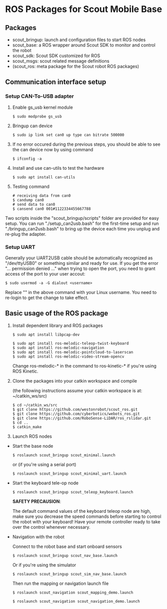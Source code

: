 # ROS Packages for Scout Mobile Base

## Packages

* scout_bringup: launch and configuration files to start ROS nodes 
* scout_base: a ROS wrapper around Scout SDK to monitor and control the robot
* scout_sdk: Scout SDK customized for ROS
* scout_msgs: scout related message definitions
* (scout_ros: meta package for the Scout robot ROS packages)

## Communication interface setup

### Setup CAN-To-USB adapter 
 
1. Enable gs_usb kernel module
   
    ```
    $ sudo modprobe gs_usb
    ```

2. Bringup can device
   
   ```
   $ sudo ip link set can0 up type can bitrate 500000
   ```

3. If no error occured during the previous steps, you should be able to see the can device now by using command
   
   ```
   $ ifconfig -a
   ```

4. Install and use can-utils to test the hardware
   
    ```
    $ sudo apt install can-utils
    ```

5. Testing command
   
    ```
    # receiving data from can0
    $ candump can0
    # send data to can0
    $ cansend can0 001#1122334455667788
    ```

Two scripts inside the "scout_bringup/scripts" folder are provided for easy setup. You can run "./setup_can2usb.bash" for the first-time setup and run "./bringup_can2usb.bash" to bring up the device each time you unplug and re-plug the adapter.

### Setup UART

Generally your UART2USB cable should be automatically recognized as "/dev/ttyUSB0" or something similar and ready for use. If you get the error "... permission denied ..." when trying to open the port, you need to grant access of the port to your user accout:

```
$ sudo usermod -a -G dialout <username>
```

Replace "<username>" in the above command with your Linux username. You need to re-login to get the change to take effect.

## Basic usage of the ROS package

1. Install dependent library and ROS packages

    ```
    $ sudo apt install libpcap-dev
    ```

    ```
    $ sudo apt install ros-melodic-teleop-twist-keyboard
    $ sudo apt install ros-melodic-navigation
    $ sudo apt install ros-melodic-pointcloud-to-laserscan
    $ sudo apt install ros-melodic-video-stream-opencv
    ```

    Change ros-melodic-* in the command to ros-kinetic-* if you're using ROS Kinetic.

2. Clone the packages into your catkin workspace and compile

    (the following instructions assume your catkin workspace is at: ~/catkin_ws/src)

    ```
    $ cd ~/catkin_ws/src
    $ git clone https://github.com/westonrobot/scout_ros.git
    $ git clone https://github.com/cyberbotics/webots_ros.git
    $ git clone https://github.com/RoboSense-LiDAR/ros_rslidar.git
    $ cd ..
    $ catkin_make
    ```

3. Launch ROS nodes
 
* Start the base node 

    ```
    $ roslaunch scout_bringup scout_minimal.launch
    ```

    or (if you're using a serial port)
        
    ```
    $ roslaunch scout_bringup scout_minimal_uart.launch
    ```

* Start the keyboard tele-op node

    ```
    $ roslaunch scout_bringup scout_teleop_keyboard.launch
    ```

    **SAFETY PRECAUSION**: 

    The default command values of the keyboard teleop node are high, make sure you decrease the speed commands before starting to control the robot with your keyboard! Have your remote controller ready to take over the control whenever necessary. 

* Navigation with the robot

    Connect to the robot base and start onboard sensors

    ```
    $ roslaunch scout_bringup scout_nav_base.launch
    ```
    
    Or if you're using the simulator

    ```
    $ roslaunch scout_bringup scout_sim_nav_base.launch
    ```

    Then run the mapping or navigation launch file

    ```
    $ roslaunch scout_navigation scout_mapping_demo.launch
    ```

    ```
    $ roslaunch scout_navigation scout_navigation_demo.launch
    ```

